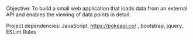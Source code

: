 Objective: To build a small web application that loads data from an external API and enables the viewing of data points in detail.

Project dependencies: JavaScript, https://pokeapi.co/ , bootstrap, jquery, ESLint Rules  

